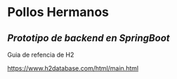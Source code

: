 # Pollos Hermanos

## _Prototipo de backend en SpringBoot_

Guia de refencia de H2

https://www.h2database.com/html/main.html
